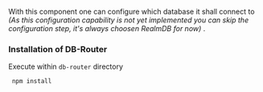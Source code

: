 With this component one can configure which database it shall connect to <em>(As this configuration capability is not yet implemented you can skip the configuration step, it's always choosen RealmDB for now)</em> .

### Installation of DB-Router

Execute within <code>db-router</code> directory

     npm install
